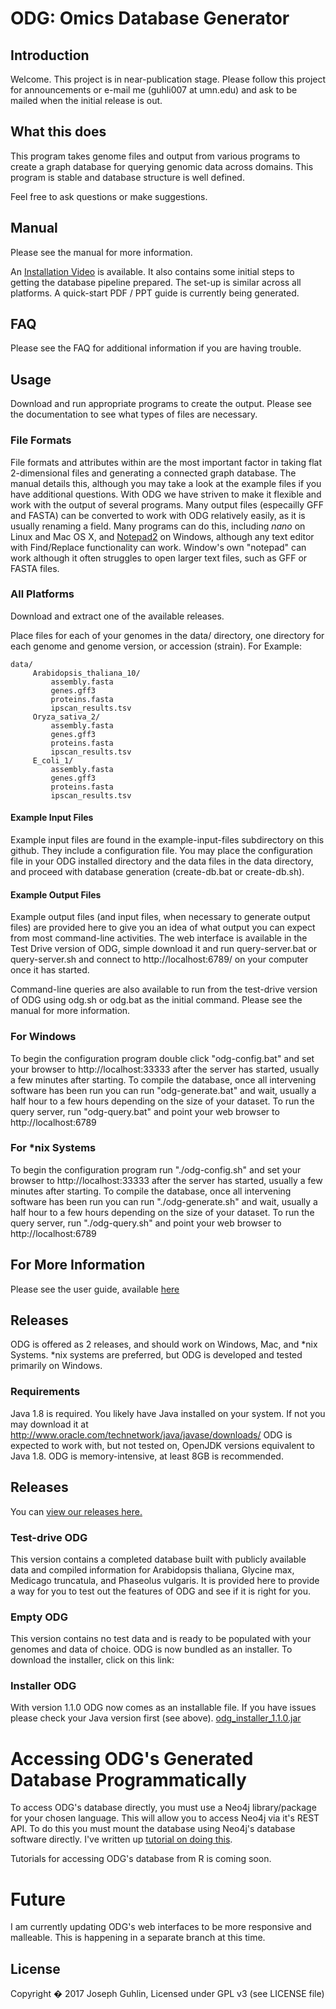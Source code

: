 # ODG: Omics Database Generator

## Introduction

Welcome. This project is in near-publication stage. Please follow this project for announcements or e-mail me (guhli007 at umn.edu) and ask to be mailed when the initial release is out.

## What this does

This program takes genome files and output from various programs to create a graph database for querying genomic data across domains. This program is stable and database structure is well defined.

Feel free to ask questions or make suggestions.

## Manual

Please see the manual for more information.

An [Installation Video](https://youtu.be/X7RL-pZ4ZTA) is available. It also contains some initial steps to getting the database pipeline prepared. The set-up is similar across all platforms. A quick-start PDF / PPT guide is currently being generated.

## FAQ

Please see the FAQ for additional information if you are having trouble.

## Usage

Download and run appropriate programs to create the output. Please see the documentation to see what types of files are necessary.

### File Formats
File formats and attributes within are the most important factor in taking flat 2-dimensional files and generating a connected graph database. The manual details this, although you may take a look at the example files if you have additional questions. With ODG we have striven to make it flexible and work with the output of several programs. Many output files (especailly GFF and FASTA) can be converted to work with ODG relatively easily, as it is usually renaming a field. Many programs can do this, including *nano* on Linux and Mac OS X, and [Notepad2](http://www.flos-freeware.ch/notepad2.html) on Windows, although any text editor with Find/Replace functionality can work. Window's own "notepad" can work although it often struggles to open larger text files, such as GFF or FASTA files. 

### All Platforms
Download and extract one of the available releases.

Place files for each of your genomes in the data/ directory, one directory for each genome and genome version, or accession (strain). For Example:

    data/
         Arabidopsis_thaliana_10/
             assembly.fasta
             genes.gff3
             proteins.fasta
             ipscan_results.tsv
         Oryza_sativa_2/
             assembly.fasta
             genes.gff3
             proteins.fasta
             ipscan_results.tsv
         E_coli_1/
             assembly.fasta
             genes.gff3
             proteins.fasta
             ipscan_results.tsv

#### Example Input Files
Example input files are found in the example-input-files subdirectory on this github. They include a configuration file. You may place the configuration file in your ODG installed directory and the data files in the data directory, and proceed with database generation (create-db.bat or create-db.sh).

#### Example Output Files
Example output files (and input files, when necessary to generate output files) are provided here to give you an idea of what output you can expect from most command-line activities. The web interface is available in the Test Drive version of ODG, simple download it and run query-server.bat or query-server.sh and connect to http://localhost:6789/ on your computer once it has started.

Command-line queries are also available to run from the test-drive version of ODG using odg.sh or odg.bat as the initial command. Please see the manual for more information.

### For Windows
To begin the configuration program double click "odg-config.bat" and set your browser to http://localhost:33333 after the server has started, usually a few minutes after starting.
To compile the database, once all intervening software has been run you can run "odg-generate.bat" and wait, usually a half hour to a few hours depending on the size of your dataset.
To run the query server, run "odg-query.bat" and point your web browser to http://localhost:6789

### For *nix Systems
To begin the configuration program run "./odg-config.sh" and set your browser to http://localhost:33333 after the server has started, usually a few minutes after starting.
To compile the database, once all intervening software has been run you can run "./odg-generate.sh" and wait, usually a half hour to a few hours depending on the size of your dataset.
To run the query server, run "./odg-query.sh" and point your web browser to http://localhost:6789

## For More Information
Please see the user guide, available [here](https://github.com/jguhlin/ODG/blob/master/doc/ODG%20User%20Guide.pdf)

## Releases

ODG is offered as 2 releases, and should work on Windows, Mac, and *nix Systems. *nix systems are preferred, but ODG is developed and tested primarily on Windows. 

### Requirements

Java 1.8 is required. You likely have Java installed on your system. If not you may download it at http://www.oracle.com/technetwork/java/javase/downloads/ 
ODG is expected to work with, but not tested on, OpenJDK versions equivalent to Java 1.8. ODG is memory-intensive, at least 8GB is recommended.

## Releases

You can [view our releases here.](https://github.com/jguhlin/ODG/releases/tag/1.1.0)

### Test-drive ODG
This version contains a completed database built with publicly available data and compiled information for Arabidopsis thaliana, Glycine max, Medicago truncatula, and Phaseolus vulgaris. It is provided here to provide a way for you to test out the features of ODG and see if it is right for you.   

### Empty ODG
This version contains no test data and is ready to be populated with your genomes and data of choice. ODG is now bundled as an installer. To download the installer, click on this link:

### Installer ODG
With version 1.1.0 ODG now comes as an installable file. If you have issues please check your Java version first (see above).
[odg_installer_1.1.0.jar](https://github.com/jguhlin/ODG/releases/download/1.1.0/odg_installer_1.1.0.jar)

# Accessing ODG's Generated Database Programmatically

To access ODG's database directly, you must use a Neo4j library/package for your chosen language. This will allow you to access Neo4j via it's REST API. To do this you must mount the database using Neo4j's database software directly. I've written up [tutorial on doing this](josephguhlin.com/odg-neo4j-web-console/amp). 

Tutorials for accessing ODG's database from R is coming soon.

# Future

I am currently updating ODG's web interfaces to be more responsive and malleable. This is happening in a separate branch at this time.

## License
Copyright � 2017 Joseph Guhlin, Licensed under GPL v3 (see LICENSE file)

